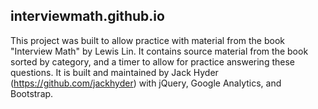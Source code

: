 ## interviewmath.github.io

This project was built to allow practice with material from the book "Interview Math" by Lewis Lin. It contains source material from the book sorted by category, and a timer to allow for practice answering these questions. It is built and maintained by Jack Hyder (https://github.com/jackhyder) with jQuery, Google Analytics, and Bootstrap.
